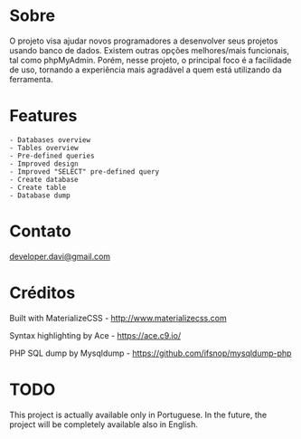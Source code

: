 # Sobre
O projeto visa ajudar novos programadores a desenvolver seus projetos usando banco de dados. Existem outras opções melhores/mais funcionais, tal como phpMyAdmin. Porém, nesse projeto, o principal foco é a facilidade de uso, tornando a experiência mais agradável a quem está utilizando da ferramenta.
# Features
	- Databases overview
	- Tables overview
	- Pre-defined queries
	- Improved design
	- Improved "SELECT" pre-defined query
	- Create database
	- Create table
	- Database dump
# Contato
developer.davi@gmail.com
# Créditos
Built with MaterializeCSS - http://www.materializecss.com

Syntax highlighting by Ace - https://ace.c9.io/

PHP SQL dump by Mysqldump - https://github.com/ifsnop/mysqldump-php
# TODO
This project is actually available only in Portuguese. In the future, the project will be completely available also in English.
